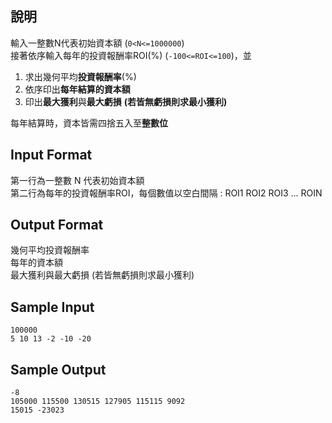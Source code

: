 ## 說明 ##
輸入一整數N代表初始資本額 (`0<N<=1000000`)  
接著依序輸入每年的投資報酬率ROI(%) (`-100<=ROI<=100`)，並  

1. 求出幾何平均**投資報酬率**(%)  
2. 依序印出**每年結算的資本額**  
3. 印出**最大獲利**與**最大虧損** **(若皆無虧損則求最小獲利)**  

每年結算時，資本皆需四捨五入至**整數位**

## Input Format ##
第一行為一整數 N 代表初始資本額  
第二行為每年的投資報酬率ROI，每個數值以空白間隔 : ROI1 ROI2 ROI3 ... ROIN
## Output Format ##
幾何平均投資報酬率  
每年的資本額  
最大獲利與最大虧損 (若皆無虧損則求最小獲利)
## Sample Input ##
```
100000
5 10 13 -2 -10 -20
```
## Sample Output ##
```
-8
105000 115500 130515 127905 115115 9092
15015 -23023
```
